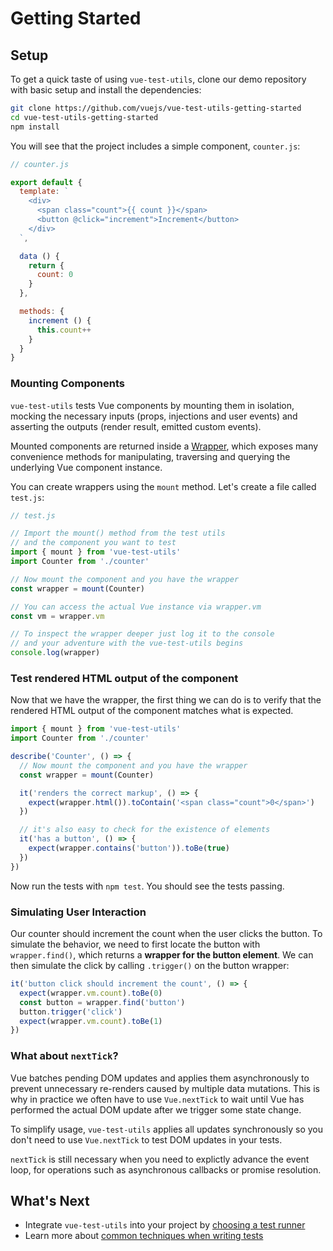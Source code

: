 # Getting Started

## Setup

To get a quick taste of using `vue-test-utils`, clone our demo repository with basic setup and install the dependencies:

``` bash
git clone https://github.com/vuejs/vue-test-utils-getting-started
cd vue-test-utils-getting-started
npm install
```

You will see that the project includes a simple component, `counter.js`:

```js
// counter.js

export default {
  template: `
    <div>
      <span class="count">{{ count }}</span>
      <button @click="increment">Increment</button>
    </div>
  `,

  data () {
    return {
      count: 0
    }
  },

  methods: {
    increment () {
      this.count++
    }
  }
}
```

### Mounting Components

`vue-test-utils` tests Vue components by mounting them in isolation, mocking the necessary inputs (props, injections and user events) and asserting the outputs (render result, emitted custom events).

Mounted components are returned inside a [Wrapper](./api/wrapper.md), which exposes many convenience methods for manipulating, traversing and querying the underlying Vue component instance.

You can create wrappers using the `mount` method. Let's create a file called `test.js`:

```js
// test.js

// Import the mount() method from the test utils
// and the component you want to test
import { mount } from 'vue-test-utils'
import Counter from './counter'

// Now mount the component and you have the wrapper
const wrapper = mount(Counter)

// You can access the actual Vue instance via wrapper.vm
const vm = wrapper.vm

// To inspect the wrapper deeper just log it to the console
// and your adventure with the vue-test-utils begins
console.log(wrapper)
```

### Test rendered HTML output of the component

Now that we have the wrapper, the first thing we can do is to verify that the rendered HTML output of the component matches what is expected.

```js
import { mount } from 'vue-test-utils'
import Counter from './counter'

describe('Counter', () => {
  // Now mount the component and you have the wrapper
  const wrapper = mount(Counter)

  it('renders the correct markup', () => {
    expect(wrapper.html()).toContain('<span class="count">0</span>')
  })

  // it's also easy to check for the existence of elements
  it('has a button', () => {
    expect(wrapper.contains('button')).toBe(true)
  })
})
```

Now run the tests with `npm test`. You should see the tests passing.

### Simulating User Interaction

Our counter should increment the count when the user clicks the button. To simulate the behavior, we need to first locate the button with `wrapper.find()`, which returns a **wrapper for the button element**. We can then simulate the click by calling `.trigger()` on the button wrapper:

```js
it('button click should increment the count', () => {
  expect(wrapper.vm.count).toBe(0)
  const button = wrapper.find('button')
  button.trigger('click')
  expect(wrapper.vm.count).toBe(1)
})
```

### What about `nextTick`?

Vue batches pending DOM updates and applies them asynchronously to prevent unnecessary re-renders caused by multiple data mutations. This is why in practice we often have to use `Vue.nextTick` to wait until Vue has performed the actual DOM update after we trigger some state change.

To simplify usage, `vue-test-utils` applies all updates synchronously so you don't need to use `Vue.nextTick` to test DOM updates in your tests.

`nextTick` is still necessary when you need to explictly advance the event loop, for operations such as asynchronous callbacks or promise resolution.

## What's Next

- Integrate `vue-test-utils` into your project by [choosing a test runner](./choosing-a-test-runner.md)
- Learn more about [common techniques when writing tests](./common-tips.md)
